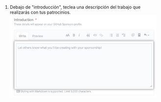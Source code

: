 1. Debajo de "introducción", teclea una descripción del trabajo que realizarás con tus patrocinios. ![Campo de texto para detalles de perfil](/assets/images/help/sponsors/introduction-box.png)
